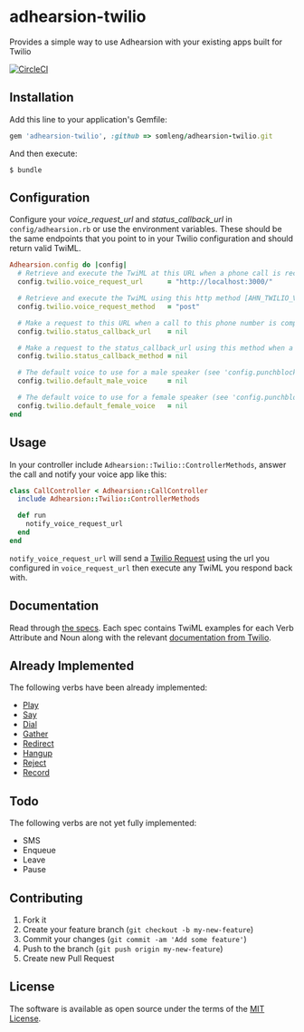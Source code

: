 # adhearsion-twilio

Provides a simple way to use Adhearsion with your existing apps built for Twilio

[![CircleCI](https://circleci.com/gh/somleng/adhearsion-twilio.svg?style=svg)](https://circleci.com/gh/somleng/adhearsion-twilio)

## Installation

Add this line to your application's Gemfile:

```ruby
gem 'adhearsion-twilio', :github => somleng/adhearsion-twilio.git
```

And then execute:

```shell
$ bundle
```

## Configuration

Configure your *voice_request_url* and *status_callback_url* in `config/adhearsion.rb` or use the environment variables.
These should be the same endpoints that you point to in your Twilio configuration and should return valid TwiML.

```ruby
Adhearsion.config do |config|
  # Retrieve and execute the TwiML at this URL when a phone call is received [AHN_TWILIO_VOICE_REQUEST_URL]
  config.twilio.voice_request_url      = "http://localhost:3000/"

  # Retrieve and execute the TwiML using this http method [AHN_TWILIO_VOICE_REQUEST_METHOD]
  config.twilio.voice_request_method   = "post"

  # Make a request to this URL when a call to this phone number is completed. [AHN_TWILIO_STATUS_CALLBACK_URL]
  config.twilio.status_callback_url    = nil

  # Make a request to the status_callback_url using this method when a call to this phone number is completed. [AHN_TWILIO_STATUS_CALLBACK_METHOD]
  config.twilio.status_callback_method = nil

  # The default voice to use for a male speaker (see 'config.punchblock.default_voice' for allowed values) [AHN_TWILIO_DEFAULT_MALE_VOICE]
  config.twilio.default_male_voice     = nil

  # The default voice to use for a female speaker (see 'config.punchblock.default_voice' for allowed values) [AHN_TWILIO_DEFAULT_FEMALE_VOICE]
  config.twilio.default_female_voice   = nil
end
```

## Usage

In your controller include `Adhearsion::Twilio::ControllerMethods`, answer the call and notify your voice app like this:

```ruby
class CallController < Adhearsion::CallController
  include Adhearsion::Twilio::ControllerMethods

  def run
    notify_voice_request_url
  end
end
```

`notify_voice_request_url` will send a [Twilio Request](http://www.twilio.com/docs/api/twiml/twilio_request) using the url you configured in `voice_request_url` then execute any TwiML you respond back with.

## Documentation

Read through [the specs](https://github.com/somleng/adhearsion-twilio/tree/master/spec/adhearsion/twilio). Each spec contains TwiML examples for each Verb Attribute and Noun along with the relevant [documentation from Twilio](http://www.twilio.com/docs/api/twiml).

## Already Implemented

The following verbs have been already implemented:

* [Play](https://github.com/somleng/adhearsion-twilio/blob/master/spec/adhearsion/twilio/play_spec.rb)
* [Say](https://github.com/somleng/adhearsion-twilio/blob/master/spec/adhearsion/twilio/say_spec.rb)
* [Dial](https://github.com/somleng/adhearsion-twilio/blob/master/spec/adhearsion/twilio/dial_spec.rb)
* [Gather](https://github.com/somleng/adhearsion-twilio/blob/master/spec/adhearsion/twilio/gather_spec.rb)
* [Redirect](https://github.com/somleng/adhearsion-twilio/blob/master/spec/adhearsion/twilio/redirect_spec.rb)
* [Hangup](https://github.com/somleng/adhearsion-twilio/blob/master/spec/adhearsion/twilio/hangup_spec.rb)
* [Reject](https://github.com/somleng/adhearsion-twilio/blob/master/spec/adhearsion/twilio/reject_spec.rb)
* [Record](https://github.com/somleng/adhearsion-twilio/blob/master/spec/adhearsion/twilio/record_spec.rb)

## Todo

The following verbs are not yet fully implemented:

* SMS
* Enqueue
* Leave
* Pause

## Contributing

1. Fork it
2. Create your feature branch (`git checkout -b my-new-feature`)
3. Commit your changes (`git commit -am 'Add some feature'`)
4. Push to the branch (`git push origin my-new-feature`)
5. Create new Pull Request

## License

The software is available as open source under the terms of the [MIT License](http://opensource.org/licenses/MIT).
